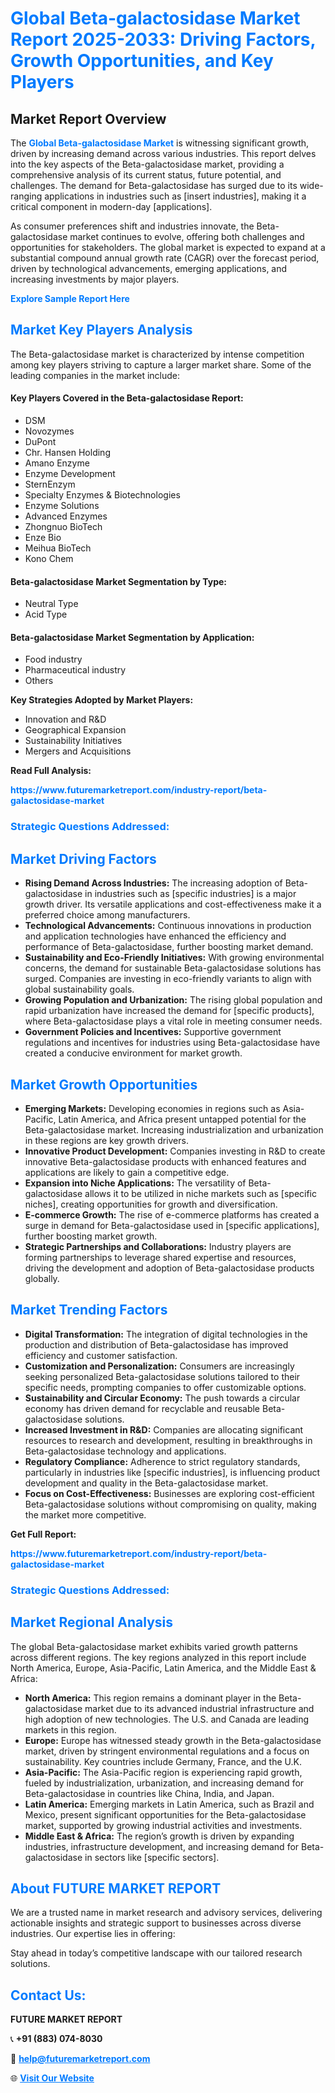 <h1 style="color: #007BFF;">Global Beta-galactosidase Market Report 2025-2033: Driving Factors, Growth Opportunities, and Key Players</h1>

<section id="overview">
<h2>Market Report Overview</h2>
<p>The <a href="https://www.futuremarketreport.com/industry-report/beta-galactosidase-market" style="color: #007BFF; text-decoration: none;"><strong>Global Beta-galactosidase Market</strong></a> is witnessing significant growth, driven by increasing demand across various industries. This report delves into the key aspects of the Beta-galactosidase market, providing a comprehensive analysis of its current status, future potential, and challenges. The demand for Beta-galactosidase has surged due to its wide-ranging applications in industries such as [insert industries], making it a critical component in modern-day [applications].</p>
<p>As consumer preferences shift and industries innovate, the Beta-galactosidase market continues to evolve, offering both challenges and opportunities for stakeholders. The global market is expected to expand at a substantial compound annual growth rate (CAGR) over the forecast period, driven by technological advancements, emerging applications, and increasing investments by major players.</p>
</section>

<section id="overview">
<p><a href="https://www.futuremarketreport.com/request-sample/reportId=43642" style="color: #007BFF; text-decoration: none;"><strong>Explore Sample Report Here</strong></a></p>
</section>

<section id="key-players">
<h2 style="color: #007BFF;">Market Key Players Analysis</h2>
<p>The Beta-galactosidase market is characterized by intense competition among key players striving to capture a larger market share. Some of the leading companies in the market include:</p>
<h4>Key Players Covered in the Beta-galactosidase Report:</h4>
<ul><li>DSM</li><li>Novozymes</li><li>DuPont</li><li>Chr. Hansen Holding</li><li>Amano Enzyme</li><li>Enzyme Development</li><li>SternEnzym</li><li>Specialty Enzymes &amp; Biotechnologies</li><li>Enzyme Solutions</li><li>Advanced Enzymes</li><li>Zhongnuo BioTech</li><li>Enze Bio</li><li>Meihua BioTech</li><li>Kono Chem</li></ul>
<h4>Beta-galactosidase Market Segmentation by Type:</h4>
<ul><li>Neutral Type</li><li>Acid Type</li></ul>

<h4>Beta-galactosidase Market Segmentation by Application:</h4>
<ul><li>Food industry</li><li>Pharmaceutical industry</li><li>Others</li></ul>
<p><strong>Key Strategies Adopted by Market Players:</strong></p>
<ul>
<li>Innovation and R&D</li>
<li>Geographical Expansion</li>
<li>Sustainability Initiatives</li>
<li>Mergers and Acquisitions</li>
</ul>
</section>

<section>
<p><strong>Read Full Analysis: </strong></p><a href="https://www.futuremarketreport.com/industry-report/beta-galactosidase-market" style="color: #007BFF; text-decoration: none;"><strong>https://www.futuremarketreport.com/industry-report/beta-galactosidase-market</strong></a>
<h3 style="color: #007BFF;">Strategic Questions Addressed:</h3>
</section>

<section id="driving-factors">
<h2 style="color: #007BFF;">Market Driving Factors</h2>
<ul>
<li><strong>Rising Demand Across Industries:</strong> The increasing adoption of Beta-galactosidase in industries such as [specific industries] is a major growth driver. Its versatile applications and cost-effectiveness make it a preferred choice among manufacturers.</li>
<li><strong>Technological Advancements:</strong> Continuous innovations in production and application technologies have enhanced the efficiency and performance of Beta-galactosidase, further boosting market demand.</li>
<li><strong>Sustainability and Eco-Friendly Initiatives:</strong> With growing environmental concerns, the demand for sustainable Beta-galactosidase solutions has surged. Companies are investing in eco-friendly variants to align with global sustainability goals.</li>
<li><strong>Growing Population and Urbanization:</strong> The rising global population and rapid urbanization have increased the demand for [specific products], where Beta-galactosidase plays a vital role in meeting consumer needs.</li>
<li><strong>Government Policies and Incentives:</strong> Supportive government regulations and incentives for industries using Beta-galactosidase have created a conducive environment for market growth.</li>
</ul>
</section>

<section id="growth-opportunities">
<h2 style="color: #007BFF;">Market Growth Opportunities</h2>
<ul>
<li><strong>Emerging Markets:</strong> Developing economies in regions such as Asia-Pacific, Latin America, and Africa present untapped potential for the Beta-galactosidase market. Increasing industrialization and urbanization in these regions are key growth drivers.</li>
<li><strong>Innovative Product Development:</strong> Companies investing in R&D to create innovative Beta-galactosidase products with enhanced features and applications are likely to gain a competitive edge.</li>
<li><strong>Expansion into Niche Applications:</strong> The versatility of Beta-galactosidase allows it to be utilized in niche markets such as [specific niches], creating opportunities for growth and diversification.</li>
<li><strong>E-commerce Growth:</strong> The rise of e-commerce platforms has created a surge in demand for Beta-galactosidase used in [specific applications], further boosting market growth.</li>
<li><strong>Strategic Partnerships and Collaborations:</strong> Industry players are forming partnerships to leverage shared expertise and resources, driving the development and adoption of Beta-galactosidase products globally.</li>
</ul>
</section>

<section id="trending-factors">
<h2 style="color: #007BFF;">Market Trending Factors</h2>
<ul>
<li><strong>Digital Transformation:</strong> The integration of digital technologies in the production and distribution of Beta-galactosidase has improved efficiency and customer satisfaction.</li>
<li><strong>Customization and Personalization:</strong> Consumers are increasingly seeking personalized Beta-galactosidase solutions tailored to their specific needs, prompting companies to offer customizable options.</li>
<li><strong>Sustainability and Circular Economy:</strong> The push towards a circular economy has driven demand for recyclable and reusable Beta-galactosidase solutions.</li>
<li><strong>Increased Investment in R&D:</strong> Companies are allocating significant resources to research and development, resulting in breakthroughs in Beta-galactosidase technology and applications.</li>
<li><strong>Regulatory Compliance:</strong> Adherence to strict regulatory standards, particularly in industries like [specific industries], is influencing product development and quality in the Beta-galactosidase market.</li>
<li><strong>Focus on Cost-Effectiveness:</strong> Businesses are exploring cost-efficient Beta-galactosidase solutions without compromising on quality, making the market more competitive.</li>
</ul>
</section>

<section>
<p><strong>Get Full Report: </strong></p><a href="https://www.futuremarketreport.com/industry-report/beta-galactosidase-market" style="color: #007BFF; text-decoration: none;"><strong>https://www.futuremarketreport.com/industry-report/beta-galactosidase-market</strong></a>
<h3 style="color: #007BFF;">Strategic Questions Addressed:</h3>
</section>


<section id="regional-analysis">
<h2 style="color: #007BFF;">Market Regional Analysis</h2>
<p>The global Beta-galactosidase market exhibits varied growth patterns across different regions. The key regions analyzed in this report include North America, Europe, Asia-Pacific, Latin America, and the Middle East & Africa:</p>
<ul>
<li><strong>North America:</strong> This region remains a dominant player in the Beta-galactosidase market due to its advanced industrial infrastructure and high adoption of new technologies. The U.S. and Canada are leading markets in this region.</li>
<li><strong>Europe:</strong> Europe has witnessed steady growth in the Beta-galactosidase market, driven by stringent environmental regulations and a focus on sustainability. Key countries include Germany, France, and the U.K.</li>
<li><strong>Asia-Pacific:</strong> The Asia-Pacific region is experiencing rapid growth, fueled by industrialization, urbanization, and increasing demand for Beta-galactosidase in countries like China, India, and Japan.</li>
<li><strong>Latin America:</strong> Emerging markets in Latin America, such as Brazil and Mexico, present significant opportunities for the Beta-galactosidase market, supported by growing industrial activities and investments.</li>
<li><strong>Middle East & Africa:</strong> The region’s growth is driven by expanding industries, infrastructure development, and increasing demand for Beta-galactosidase in sectors like [specific sectors].</li>
</ul>
</section>

<footer>
<h2 style="color: #007BFF;">About FUTURE MARKET REPORT</h2>
<p>We are a trusted name in market research and advisory services, delivering actionable insights and strategic support to businesses across diverse industries. Our expertise lies in offering:</p>

<p>Stay ahead in today’s competitive landscape with our tailored research solutions.</p>

<h2 style="color: #007BFF;">Contact Us:</h2>
<p><strong>FUTURE MARKET REPORT</strong></p>
<p>📞 <strong>+91 (883) 074-8030</strong></p>
<p>📧 <strong><a href="mailto:help@futuremarketreport.com" style="color: #007BFF;">help@futuremarketreport.com</a></strong></p>
<p>🌐 <strong><a href="https://www.futuremarketreport.com/" style="color: #007BFF;">Visit Our Website</a></strong></p>
</footer>